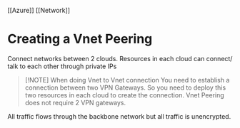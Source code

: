 [[Azure]] [[Network]]  

# Creating a Vnet Peering
Connect networks between 2 clouds. Resources in each cloud can connect/ talk to each other through private IPs

> [!NOTE] When doing Vnet to Vnet connection
> You need to establish a connection between two VPN Gateways. So you need to deploy this two resources in each cloud to create the connection. 
> Vnet Peering does not require 2 VPN gateways. 

All traffic flows through the backbone network but all traffic is unencrypted. 






